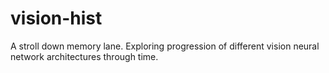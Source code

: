 # vision-hist
A stroll down memory lane. Exploring progression of different vision neural network architectures through time.
